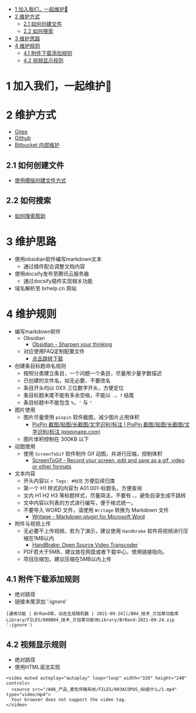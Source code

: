 - [1 加入我们，一起维护🎉](#_1-%E5%8A%A0%E5%85%A5%E6%88%91%E4%BB%AC%EF%BC%8C%E4%B8%80%E8%B5%B7%E7%BB%B4%E6%8A%A4)
- [2 维护方式](#_2-%E7%BB%B4%E6%8A%A4%E6%96%B9%E5%BC%8F)
	- [2.1 如何创建文件](#_21-%E5%A6%82%E4%BD%95%E5%88%9B%E5%BB%BA%E6%96%87%E4%BB%B6)
	- [2.2 如何搜索](#_22-%E5%A6%82%E4%BD%95%E6%90%9C%E7%B4%A2)
- [3 维护思路](#_3-%E7%BB%B4%E6%8A%A4%E6%80%9D%E8%B7%AF)
- [4 维护规则](#_4-%E7%BB%B4%E6%8A%A4%E8%A7%84%E5%88%99)
	- [4.1 附件下载添加规则](#_41-%E9%99%84%E4%BB%B6%E4%B8%8B%E8%BD%BD%E6%B7%BB%E5%8A%A0%E8%A7%84%E5%88%99)
	- [4.2 视频显示规则](#_42-%E8%A7%86%E9%A2%91%E6%98%BE%E7%A4%BA%E8%A7%84%E5%88%99)

# 1 加入我们，一起维护🎉

# 2 维护方式

- [Gitee](https://gitee.com/yzydeer/BuR-FAQ)
- [Github](https://github.com/Yunis-YuanZhiyi/BR-CN-FAQ)
- [Bitbucket 内部维护](https://bitbucket.br-automation.com/projects/FIWW/repos/faq/browse)

## 2.1 如何创建文件

- [使用模版创建文件方式](使用模版创建文件方式.md)

## 2.2 如何搜索

- [如何搜索帮助](/C01_其他/007如何搜索帮助.md)

# 3 维护思路

- 使用obsidian软件编写markdown文本
    - 通过插件配合调整文档内容
- 使用docsify发布至腾讯云服务器
    - 通过docsify插件实现相关功能
- 域名解析至 brhelp.cn 网站

# 4 维护规则

- 编写markdown软件
    - Obsidian
        - [Obsidian - Sharpen your thinking](https://obsidian.md/)
    - 对应使用FAQ定制配置文件
        - [点击跳转下载](https://www.br-education.com/downloadDis/72)
- 创建条目标题命名规则
    - 按照分类建立条目，一个问题一个条目，尽量用少量字数描述
    - 已创建的文件名，如无必要，不要改名
    - 条目开头均以 0XX 三位数字开头，方便定位
    - 条目标题末尾不能有多余空格，不能以 `.`，`?` 结尾
    - 条目标题中不能包含 `%`，`'` 与 `"`
- 图片使用
    - 图片尽量使用 `pixpin` 软件截图，减少图片占用体积
        - [PixPin 截图/贴图/长截图/文字识别/标注 | PixPin 截图/贴图/长截图/文字识别/标注 (pixpinapp.com)](https://pixpinapp.com/)
    - 图片体积控制在 300KB 以下
- 动图使用
    - 使用 `ScreenToGif` 软件制作 Gif 动图，并进行压缩，控制体积
        - [ScreenToGif - Record your screen, edit and save as a gif, video or other formats](https://www.screentogif.com/)
- 文本内容
    - 开头内容以 `> Tags: #标签` 方便后续归类
    - 第一个 H1 样式的内容为 A01.001-标题名，方便查询
    - 文内 H1 H2 H3 等标题样式，尽量简洁，不要有 `。`，避免目录生成不跳转
    - 文中内容以列表的方式进行编写，便于格式统一。
    - 不要导入 WORD 文件，请使用 `Writage` 转换为 Markdown 文件
        - [Writage - Markdown plugin for Microsoft Word](https://www.writage.com/)
- 附件与视频上传
    - 无必要不上传视频，若为了演示，建议使用 `Handbrake` 软件将视频进行压缩在1MB以内
        - [HandBrake: Open Source Video Transcoder](https://handbrake.fr/)
    - PDF若大于5MB，建议放在网盘或者下载中心，使用链接指向。
    - 项目压缩包，建议压缩在5MB以内上传

## 4.1 附件下载添加规则

- 绝对路径
- 链接末尾添加 ':ignore'

```
[通用功能 | BrRand库，动态生成随机数 | 2021-09-24](/B04_技术_贝加莱功能库Library/FILES/000B04_技术_贝加莱功能块Library/BrRand-2021-09-24.zip ':ignore')
```

## 4.2 视频显示规则

- 绝对路径
- 使用HTML语法实现

```
<video muted autoplay="autoplay" loop="loop" width="320" height="240" controls>
  <source src="/A06_产品_柔性传输系统/FILES/003ACOPOS_6D是什么/1.mp4" type="video/mp4">
  Your browser does not support the video tag.
</video>
```
